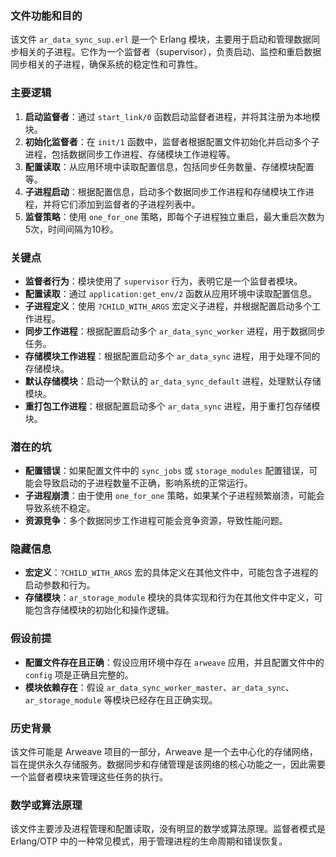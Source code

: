 ### 文件功能和目的

该文件 `ar_data_sync_sup.erl` 是一个 Erlang 模块，主要用于启动和管理数据同步相关的子进程。它作为一个监督者（supervisor），负责启动、监控和重启数据同步相关的子进程，确保系统的稳定性和可靠性。

### 主要逻辑

1. **启动监督者**：通过 `start_link/0` 函数启动监督者进程，并将其注册为本地模块。
2. **初始化监督者**：在 `init/1` 函数中，监督者根据配置文件初始化并启动多个子进程，包括数据同步工作进程、存储模块工作进程等。
3. **配置读取**：从应用环境中读取配置信息，包括同步任务数量、存储模块配置等。
4. **子进程启动**：根据配置信息，启动多个数据同步工作进程和存储模块工作进程，并将它们添加到监督者的子进程列表中。
5. **监督策略**：使用 `one_for_one` 策略，即每个子进程独立重启，最大重启次数为5次，时间间隔为10秒。

### 关键点

- **监督者行为**：模块使用了 `supervisor` 行为，表明它是一个监督者模块。
- **配置读取**：通过 `application:get_env/2` 函数从应用环境中读取配置信息。
- **子进程定义**：使用 `?CHILD_WITH_ARGS` 宏定义子进程，并根据配置启动多个工作进程。
- **同步工作进程**：根据配置启动多个 `ar_data_sync_worker` 进程，用于数据同步任务。
- **存储模块工作进程**：根据配置启动多个 `ar_data_sync` 进程，用于处理不同的存储模块。
- **默认存储模块**：启动一个默认的 `ar_data_sync_default` 进程，处理默认存储模块。
- **重打包工作进程**：根据配置启动多个 `ar_data_sync` 进程，用于重打包存储模块。

### 潜在的坑

- **配置错误**：如果配置文件中的 `sync_jobs` 或 `storage_modules` 配置错误，可能会导致启动的子进程数量不正确，影响系统的正常运行。
- **子进程崩溃**：由于使用 `one_for_one` 策略，如果某个子进程频繁崩溃，可能会导致系统不稳定。
- **资源竞争**：多个数据同步工作进程可能会竞争资源，导致性能问题。

### 隐藏信息

- **宏定义**：`?CHILD_WITH_ARGS` 宏的具体定义在其他文件中，可能包含子进程的启动参数和行为。
- **存储模块**：`ar_storage_module` 模块的具体实现和行为在其他文件中定义，可能包含存储模块的初始化和操作逻辑。

### 假设前提

- **配置文件存在且正确**：假设应用环境中存在 `arweave` 应用，并且配置文件中的 `config` 项是正确且完整的。
- **模块依赖存在**：假设 `ar_data_sync_worker_master`、`ar_data_sync`、`ar_storage_module` 等模块已经存在且正确实现。

### 历史背景

该文件可能是 Arweave 项目的一部分，Arweave 是一个去中心化的存储网络，旨在提供永久存储服务。数据同步和存储管理是该网络的核心功能之一，因此需要一个监督者模块来管理这些任务的执行。

### 数学或算法原理

该文件主要涉及进程管理和配置读取，没有明显的数学或算法原理。监督者模式是 Erlang/OTP 中的一种常见模式，用于管理进程的生命周期和错误恢复。